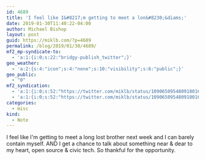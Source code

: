 ```yaml
---
id: 4689
title: 'I feel like I&#8217;m getting to meet a lon&#8230;&diams;'
date: 2019-01-30T11:40:22-04:00
author: Michael Bishop
layout: post
guid: https://miklb.com/?p=4689
permalink: /blog/2019/01/30/4689/
mf2_mp-syndicate-to:
  - 'a:1:{i:0;s:22:"bridgy-publish_twitter";}'
geo_weather:
  - 'a:2:{s:4:"icon";s:4:"none";s:10:"visibility";s:6:"public";}'
geo_public:
  - "0"
mf2_syndication:
  - 'a:1:{i:0;s:52:"https://twitter.com/miklb/status/1090650954809180161";}'
  - 'a:1:{i:0;s:52:"https://twitter.com/miklb/status/1090650954809180161";}'
categories:
  - misc
kind:
  - Note
---
```

I feel like I'm getting to meet a long lost brother next week and I can barely contain myself. AND I get a chance to talk about something near & dear to my heart, open source & civic tech. So thankful for the opportunity.